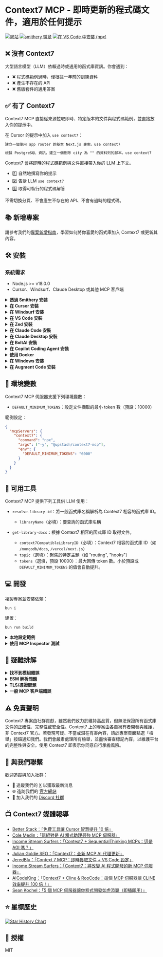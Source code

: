 # Context7 MCP - 即時更新的程式碼文件，適用於任何提示

[![網站](https://img.shields.io/badge/Website-context7.com-blue)](https://context7.com) [![smithery 徽章](https://smithery.ai/badge/@upstash/context7-mcp)](https://smithery.ai/server/@upstash/context7-mcp) [<img alt="在 VS Code 中安裝 (npx)" src="https://img.shields.io/badge/VS_Code-VS_Code?style=flat-square&label=安裝%20Context7%20MCP&color=0098FF">](https://insiders.vscode.dev/redirect?url=vscode%3Amcp%2Finstall%3F%7B%22name%22%3A%22context7%22%2C%22command%22%3A%22npx%22%2C%22args%22%3A%5B%22-y%22%2C%22%40upstash%2Fcontext7-mcp%40latest%22%5D%7D)

## ❌ 沒有 Context7

大型語言模型（LLM）依賴過時或通用的函式庫資訊。你會遇到：

- ❌ 程式碼範例過時，僅根據一年前的訓練資料
- ❌ 產生不存在的 API
- ❌ 舊版套件的通用答案

## ✅ 有了 Context7

Context7 MCP 直接從來源拉取即時、特定版本的文件與程式碼範例，並直接放入你的提示中。

在 Cursor 的提示中加入 `use context7`：

```txt
建立一個使用 app router 的基本 Next.js 專案。use context7
```

```txt
根據 PostgreSQL 資訊，建立一個刪除 city 為 "" 的資料列的腳本。use context7
```

Context7 會將即時的程式碼範例與文件直接帶入你的 LLM 上下文。

- 1️⃣ 自然地撰寫你的提示
- 2️⃣ 告訴 LLM `use context7`
- 3️⃣ 取得可執行的程式碼解答

不需切換分頁、不會產生不存在的 API、不會有過時的程式碼。

## 📚 新增專案

請參考我們的[專案新增指南](./adding-projects.md)，學習如何將你喜愛的函式庫加入 Context7 或更新其內容。

## 🛠️ 安裝

### 系統需求

- Node.js >= v18.0.0
- Cursor、Windsurf、Claude Desktop 或其他 MCP 客戶端

<details>
<summary><b>透過 Smithery 安裝</b></summary>

要透過 [Smithery](https://smithery.ai/server/@upstash/context7-mcp) 自動安裝 Context7 MCP Server：

```bash
npx -y @smithery/cli@latest install @upstash/context7-mcp --client <CLIENT_NAME> --key <YOUR_SMITHERY_KEY>
```

你的 Smithery 金鑰可在 [Smithery.ai 網頁](https://smithery.ai/server/@upstash/context7-mcp) 取得。

</details>

<details>
<summary><b>在 Cursor 安裝</b></summary>

前往：`Settings` -> `Cursor Settings` -> `MCP` -> `Add new global MCP server`

建議將下列設定貼到你的 Cursor `~/.cursor/mcp.json` 檔案。你也可以在專案資料夾建立 `.cursor/mcp.json` 進行專案安裝。詳見 [Cursor MCP 文件](https://docs.cursor.com/context/model-context-protocol)。

#### Cursor 遠端伺服器連線

```json
{
  "mcpServers": {
    "context7": {
      "url": "https://mcp.context7.com/mcp"
    }
  }
}
```

#### Cursor 本地伺服器連線

```json
{
  "mcpServers": {
    "context7": {
      "command": "npx",
      "args": ["-y", "@upstash/context7-mcp"]
    }
  }
}
```

<details>
<summary>替代方案：使用 Bun</summary>

```json
{
  "mcpServers": {
    "context7": {
      "command": "bunx",
      "args": ["-y", "@upstash/context7-mcp"]
    }
  }
}
```

</details>

<details>
<summary>替代方案：使用 Deno</summary>

```json
{
  "mcpServers": {
    "context7": {
      "command": "deno",
      "args": ["run", "--allow-env", "--allow-net", "npm:@upstash/context7-mcp"]
    }
  }
}
```

</details>

</details>

<details>
<summary><b>在 Windsurf 安裝</b></summary>

將下列內容加入 Windsurf MCP 設定檔。詳見 [Windsurf MCP 文件](https://docs.windsurf.com/windsurf/mcp)。

#### Windsurf 遠端伺服器連線

```json
{
  "mcpServers": {
    "context7": {
      "serverUrl": "https://mcp.context7.com/sse"
    }
  }
}
```

#### Windsurf 本地伺服器連線

```json
{
  "mcpServers": {
    "context7": {
      "command": "npx",
      "args": ["-y", "@upstash/context7-mcp"]
    }
  }
}
```

</details>

<details>
<summary><b>在 VS Code 安裝</b></summary>

[<img alt="在 VS Code 中安裝 (npx)" src="https://img.shields.io/badge/VS_Code-VS_Code?style=flat-square&label=安裝Context7%20MCP&color=0098FF">](https://insiders.vscode.dev/redirect?url=vscode%3Amcp%2Finstall%3F%7B%22name%22%3A%22context7%22%2C%22command%22%3A%22npx%22%2C%22args%22%3A%5B%22-y%22%2C%22%40upstash%2Fcontext7-mcp%40latest%22%5D%7D)
[<img alt="在 VS Code Insiders 中安裝 (npx)" src="https://img.shields.io/badge/VS_Code_Insiders-VS_Code_Insiders?style=flat-square&label=安裝Context7%20MCP&color=24bfa5">](https://insiders.vscode.dev/redirect?url=vscode-insiders%3Amcp%2Finstall%3F%7B%22name%22%3A%22context7%22%2C%22command%22%3A%22npx%22%2C%22args%22%3A%5B%22-y%22%2C%22%40upstash%2Fcontext7-mcp%40latest%22%5D%7D)

將下列內容加入 VS Code MCP 設定檔。詳見 [VS Code MCP 文件](https://code.visualstudio.com/docs/copilot/chat/mcp-servers)。

#### VS Code 遠端伺服器連線

```json
"mcp": {
  "servers": {
    "context7": {
      "type": "http",
      "url": "https://mcp.context7.com/mcp"
    }
  }
}
```

#### VS Code 本地伺服器連線

```json
"mcp": {
  "servers": {
    "context7": {
      "type": "stdio",
      "command": "npx",
      "args": ["-y", "@upstash/context7-mcp"]
    }
  }
}
```

</details>

<details>
<summary><b>在 Zed 安裝</b></summary>

可透過 [Zed 擴充套件](https://zed.dev/extensions?query=Context7) 安裝，或將下列內容加入 Zed `settings.json`。詳見 [Zed Context Server 文件](https://zed.dev/docs/assistant/context-servers)。

```json
{
  "context_servers": {
    "Context7": {
      "command": {
        "path": "npx",
        "args": ["-y", "@upstash/context7-mcp"]
      },
      "settings": {}
    }
  }
}
```

</details>

<details>
<summary><b>在 Claude Code 安裝</b></summary>

執行下列指令。詳見 [Claude Code MCP 文件](https://docs.anthropic.com/en/docs/agents-and-tools/claude-code/tutorials#set-up-model-context-protocol-mcp)。

#### Claude Code 遠端伺服器連線

```sh
claude mcp add --transport sse context7 https://mcp.context7.com/sse
```

#### Claude Code 本地伺服器連線

```sh
claude mcp add context7 -- npx -y @upstash/context7-mcp
```

</details>

<details>
<summary><b>在 Claude Desktop 安裝</b></summary>

將下列內容加入 Claude Desktop `claude_desktop_config.json`。詳見 [Claude Desktop MCP 文件](https://modelcontextprotocol.io/quickstart/user)。

```json
{
  "mcpServers": {
    "Context7": {
      "command": "npx",
      "args": ["-y", "@upstash/context7-mcp"]
    }
  }
}
```

</details>

<details>
<summary><b>在 BoltAI 安裝</b></summary>

打開應用程式的「Settings」頁面，前往「Plugins」，並輸入下列 JSON：

```json
{
  "mcpServers": {
    "context7": {
      "command": "npx",
      "args": ["-y", "@upstash/context7-mcp"]
    }
  }
}
```

儲存後，在聊天中輸入 `get-library-docs` 並接上你的 Context7 文件 ID（例如 `get-library-docs /nuxt/ui`）。更多資訊請參考 [BoltAI 文件網站](https://docs.boltai.com/docs/plugins/mcp-servers)。如在 iOS 上使用 BoltAI，請參考[此指南](https://docs.boltai.com/docs/boltai-mobile/mcp-servers)。

</details>

<details>
<summary><b>在 Copilot Coding Agent 安裝</b></summary>

請將以下設定加入 Copilot Coding Agent 的 `mcp` 設定區塊（Repository->Settings->Copilot->Coding agent->MCP configuration）：

```json
{
  "mcpServers": {
    "context7": {
      "type": "http",
      "url": "https://mcp.context7.com/mcp",
      "tools": [
        "get-library-docs",
        "resolve-library-id"
      ]
    }
  }
}
```

更多資訊請參見[官方 GitHub 文件](https://docs.github.com/en/enterprise-cloud@latest/copilot/how-tos/agents/copilot-coding-agent/extending-copilot-coding-agent-with-mcp)。

</details>

<details>
<summary><b>使用 Docker</b></summary>

若你偏好在 Docker 容器中執行 MCP 伺服器：

1. **建立 Docker 映像檔：**

   先在專案根目錄（或任意位置）建立 `Dockerfile`：

   <details>
   <summary>點擊查看 Dockerfile 內容</summary>

   ```Dockerfile
   FROM node:18-alpine

   WORKDIR /app

   # 全域安裝最新版
   RUN npm install -g @upstash/context7-mcp

   # 如有需要可開放預設埠（視 MCP 客戶端互動而定）
   # EXPOSE 3000

   # 預設啟動指令
   CMD ["context7-mcp"]
   ```

   </details>

   然後使用標籤（如 `context7-mcp`）建構映像檔。**請確保 Docker Desktop（或 Docker daemon）已啟動。**在存有 `Dockerfile` 的目錄執行：

   ```bash
   docker build -t context7-mcp .
   ```

2. **設定 MCP 客戶端：**

   更新 MCP 客戶端設定以使用 Docker 指令。

   _cline_mcp_settings.json 範例：_

   ```json
   {
     "mcpServers": {
       "Сontext7": {
         "autoApprove": [],
         "disabled": false,
         "timeout": 60,
         "command": "docker",
         "args": ["run", "-i", "--rm", "context7-mcp"],
         "transportType": "stdio"
       }
     }
   }
   ```

   _注意：這是範例設定。請參考前述各 MCP 客戶端（如 Cursor、VS Code 等）的範例調整結構（如 `mcpServers` 與 `servers`）。同時確保 `args` 中的映像名稱與 `docker build` 使用的標籤一致。_

</details>

<details>
<summary><b>在 Windows 安裝</b></summary>

Windows 的設定與 Linux 或 macOS 略有不同（*範例以 Cline 為例*）。其他編輯器同理，請參考 `command` 與 `args` 設定。

```json
{
  "mcpServers": {
    "github.com/upstash/context7-mcp": {
      "command": "cmd",
      "args": ["/c", "npx", "-y", "@upstash/context7-mcp@latest"],
      "disabled": false,
      "autoApprove": []
    }
  }
}
```

</details>

<details>
<summary><b>在 Augment Code 安裝</b></summary>

在 Augment Code 設定 Context7 MCP，請依下列步驟：

1. 按 Cmd/Ctrl Shift P 或於 Augment 面板的漢堡選單中選擇
2. 選擇 Edit Settings
3. 於 Advanced 下點選 Edit in settings.json
4. 將伺服器設定加入 `augment.advanced` 物件的 `mcpServers` 陣列

```json
"augment.advanced": {
    "mcpServers": [
        {
            "name": "context7",
            "command": "npx",
            "args": ["-y", "@upstash/context7-mcp"]
        }
    ]
}
```

加入 MCP 伺服器後，請重啟編輯器。如遇錯誤，請檢查語法是否有遺漏括號或逗號。

</details>

## 🔧 環境變數

Context7 MCP 伺服器支援下列環境變數：

- `DEFAULT_MINIMUM_TOKENS`：設定文件擷取的最小 token 數（預設：10000）

範例設定：

```json
{
  "mcpServers": {
    "context7": {
      "command": "npx",
      "args": ["-y", "@upstash/context7-mcp"],
      "env": {
        "DEFAULT_MINIMUM_TOKENS": "6000"
      }
    }
  }
}
```

## 🔨 可用工具

Context7 MCP 提供下列工具供 LLM 使用：

- `resolve-library-id`：將一般函式庫名稱解析為 Context7 相容的函式庫 ID。

  - `libraryName`（必填）：要查詢的函式庫名稱

- `get-library-docs`：根據 Context7 相容的函式庫 ID 取得文件。
  - `context7CompatibleLibraryID`（必填）：Context7 相容的函式庫 ID（如 `/mongodb/docs`, `/vercel/next.js`）
  - `topic`（選填）：聚焦於特定主題（如 "routing", "hooks"）
  - `tokens`（選填，預設 10000）：最大回傳 token 數。小於預設或 `DEFAULT_MINIMUM_TOKENS` 的值會自動提升。

## 💻 開發

複製專案並安裝依賴：

```bash
bun i
```

建置：

```bash
bun run build
```

<details>
<summary><b>本地設定範例</b></summary>

```json
{
  "mcpServers": {
    "context7": {
      "command": "npx",
      "args": ["tsx", "/path/to/folder/context7-mcp/src/index.ts"]
    }
  }
}
```

</details>

<details>
<summary><b>使用 MCP Inspector 測試</b></summary>

```bash
npx -y @modelcontextprotocol/inspector npx @upstash/context7-mcp
```

</details>

## 🚨 疑難排解

<details>
<summary><b>找不到模組錯誤</b></summary>

若遇到 `ERR_MODULE_NOT_FOUND`，請嘗試用 `bunx` 取代 `npx`：

```json
{
  "mcpServers": {
    "context7": {
      "command": "bunx",
      "args": ["-y", "@upstash/context7-mcp"]
    }
  }
}
```

這通常能解決 `npx` 無法正確安裝或解析套件的問題。

</details>

<details>
<summary><b>ESM 解析問題</b></summary>

若出現 `Error: Cannot find module 'uriTemplate.js'`，請嘗試加上 `--experimental-vm-modules` 參數：

```json
{
  "mcpServers": {
    "context7": {
      "command": "npx",
      "args": ["-y", "--node-options=--experimental-vm-modules", "@upstash/context7-mcp@1.0.6"]
    }
  }
}
```

</details>

<details>
<summary><b>TLS/憑證問題</b></summary>

可加上 `--experimental-fetch` 參數繞過 TLS 問題：

```json
{
  "mcpServers": {
    "context7": {
      "command": "npx",
      "args": ["-y", "--node-options=--experimental-fetch", "@upstash/context7-mcp"]
    }
  }
}
```

</details>

<details>
<summary><b>一般 MCP 客戶端錯誤</b></summary>

1. 嘗試加上 `@latest` 於套件名稱
2. 改用 `bunx` 取代 `npx`
3. 或改用 `deno`
4. 請確認 Node.js 版本為 v18 或以上，以支援原生 fetch

</details>

## ⚠️ 免責聲明

Context7 專案由社群貢獻，雖然我們致力於維持高品質，但無法保證所有函式庫文件的正確性、完整性或安全性。Context7 上的專案由各自擁有者開發與維護，非 Context7 官方。若發現可疑、不當或潛在有害內容，請於專案頁面點選「檢舉」按鈕通知我們。我們會嚴肅處理所有檢舉，並盡快審查標記內容，以維護平台的完整性與安全。使用 Context7 即表示你同意自行承擔風險。

## 🤝 與我們聯繫

歡迎追蹤與加入社群：

- 📢 追蹤我們的 [X](https://x.com/contextai) 以獲取最新消息
- 🌐 造訪我們的 [官方網站](https://context7.com)
- 💬 加入我們的 [Discord 社群](https://upstash.com/discord)

## 📺 Context7 媒體報導

- [Better Stack：「免費工具讓 Cursor 智慧提升 10 倍」](https://youtu.be/52FC3qObp9E)
- [Cole Medin：「這絕對是 AI 程式助理最強 MCP 伺服器」](https://www.youtube.com/watch?v=G7gK8H6u7Rs)
- [Income Stream Surfers：「Context7 + SequentialThinking MCPs：這是 AGI 嗎？」](https://www.youtube.com/watch?v=-ggvzyLpK6o)
- [Julian Goldie SEO：「Context7：全新 MCP AI 代理更新」](https://www.youtube.com/watch?v=CTZm6fBYisc)
- [JeredBlu：「Context 7 MCP：即時獲取文件 + VS Code 設定」](https://www.youtube.com/watch?v=-ls0D-rtET4)
- [Income Stream Surfers：「Context7：將改變 AI 程式開發的新 MCP 伺服器」](https://www.youtube.com/watch?v=PS-2Azb-C3M)
- [AICodeKing：「Context7 + Cline & RooCode：這個 MCP 伺服器讓 CLINE 效率提升 100 倍！」](https://www.youtube.com/watch?v=qZfENAPMnyo)
- [Sean Kochel：「5 個 MCP 伺服器讓你程式開發如虎添翼（即插即用）」](https://www.youtube.com/watch?v=LqTQi8qexJM)

## ⭐ 星標歷史

[![Star History Chart](https://api.star-history.com/svg?repos=upstash/context7&type=Date)](https://www.star-history.com/#upstash/context7&Date)

## 📄 授權

MIT
